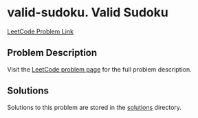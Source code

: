 # valid-sudoku. Valid Sudoku

[LeetCode Problem Link](https://leetcode.com/problems/valid_sudoku/)

## Problem Description

Visit the [LeetCode problem page](https://leetcode.com/problems/valid_sudoku/) for the full problem description.

## Solutions

Solutions to this problem are stored in the [solutions](./solutions) directory.

